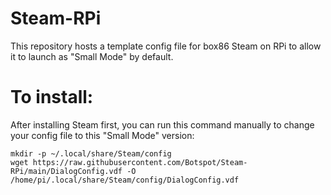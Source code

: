 # Steam-RPi
This repository hosts a template config file for box86 Steam on RPi to allow it to launch as "Small Mode" by default.

# To install:
After installing Steam first, you can run this command manually to change your config file to this "Small Mode" version:
```
mkdir -p ~/.local/share/Steam/config
wget https://raw.githubusercontent.com/Botspot/Steam-RPi/main/DialogConfig.vdf -O /home/pi/.local/share/Steam/config/DialogConfig.vdf
```
